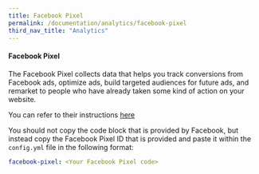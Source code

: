 ```yaml
---
title: Facebook Pixel
permalink: /documentation/analytics/facebook-pixel
third_nav_title: "Analytics"
---
```

#### Facebook Pixel
The Facebook Pixel collects data that helps you track conversions from Facebook ads, optimize ads, build targeted audiences for future ads, and remarket to people who have already taken some kind of action on your website.

You can refer to their instructions [here](https://www.facebook.com/business/help/952192354843755?id=1205376682832142)

You should not copy the code block that is provided by Facebook, but instead copy the Facebook Pixel ID that is provided and paste it within the `config.yml` file in the following format:

```yml
facebook-pixel: <Your Facebook Pixel code>
```
